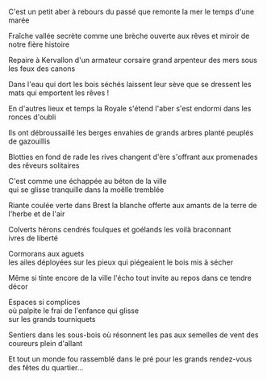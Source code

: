 C'est un petit aber 
à rebours du passé
que remonte la mer
le temps d'une marée

Fraîche vallée secrète
comme une brèche ouverte
aux rêves et miroir 
de notre fière histoire

Repaire à Kervallon
d'un armateur corsaire
grand arpenteur des mers
sous les feux des canons

Dans l'eau qui dort les bois
séchés laissent leur sève
que se dressent les mats 
qui emportent les rêves !

En d'autres lieux et temps
la Royale s'étend
l'aber s'est endormi
dans les ronces d'oubli

Ils ont débroussaillé
les berges envahies
de grands arbres planté
peuplés de gazouillis
 
Blotties en fond de rade
les rives changent d'ère
s'offrant aux promenades
des rêveurs solitaires

C'est comme une échappée
au béton de la ville                      
qui se glisse tranquille
dans la moëlle tremblée

Riante coulée verte 
dans Brest la blanche offerte
aux amants de la terre
de l'herbe et de l'air 
                        
Colverts hérons cendrés
foulques et goélands
les voilà braconnant       
ivres de liberté

Cormorans aux aguets                
les ailes déployées
sur les pieux qui piégeaient
le bois mis à sécher

Même si tinte encore
de la ville l'écho
tout invite au repos
dans ce tendre décor     

Espaces si complices       
où palpite le frai 
de l'enfance qui glisse  
sur les grands tourniquets                        

Sentiers dans les sous-bois
où résonnent les pas
aux semelles de vent
des coureurs plein d'allant

Et tout un monde fou 
rassemblé dans le pré
pour les grands rendez-vous
des fêtes du quartier...
